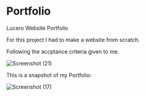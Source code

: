 # Portfolio
Lucero Website Portfolio 


For this project I had to make a website from scratch. 



Following the accptance criteria given to me. 



![Screenshot (21)](https://user-images.githubusercontent.com/92271470/140010322-99939c8c-c27b-4c37-8b47-0eb80d3a015b.png)


This is a snapshot of my Portfolio:


![Screenshot (17)](https://user-images.githubusercontent.com/92271470/140010168-2e5dae55-09e3-44d0-a133-13e05d5b6f95.png)
